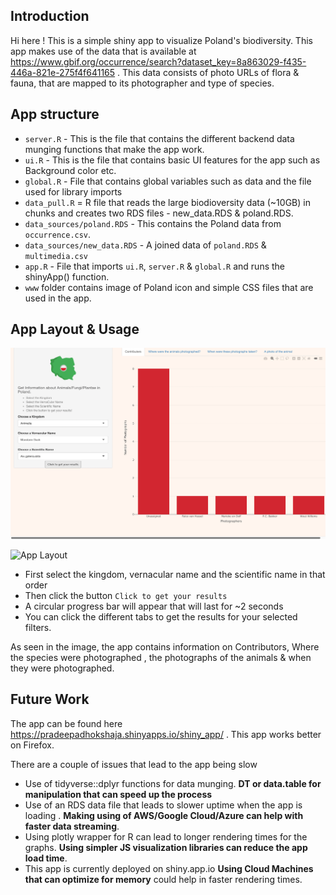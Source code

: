 ## Introduction
Hi here ! This is a simple shiny app to visualize Poland's biodiversity. This app makes use of the data that is available at https://www.gbif.org/occurrence/search?dataset_key=8a863029-f435-446a-821e-275f4f641165 . This data consists of photo URLs of flora & fauna, that are mapped to its photographer and type of species.


## App structure

* `server.R` - This is the file that contains the different backend data munging functions that make the app work.
* `ui.R` - This is the file that contains basic UI features for the app such as Background color etc.
* `global.R`  - File that contains global variables such as data and the file used for library imports
* `data_pull.R` = R file that reads the large biodioversity data (~10GB) in chunks and creates two RDS files - new_data.RDS & poland.RDS.
* `data_sources/poland.RDS` - This contains the Poland data from `occurrence.csv`.
* `data_sources/new_data.RDS` - A joined data of `poland.RDS` & `multimedia.csv`
* `app.R` - File that imports `ui.R`, `server.R` & `global.R` and runs the shinyApp() function.
* `www` folder contains image of Poland icon and simple CSS files that are used in the app.


## App Layout & Usage

![App Layout](https://raw.githubusercontent.com/adhok/biodiversity_app_poland/main/Screenshot%202022-05-13%20at%206.11.59%20PM.png)


![App Layout](https://raw.githubusercontent.com/adhok/biodiversity_app_poland/main/Screenshot%202022-05-12%20at%203.52.55%20PM.png)


* First select the kingdom, vernacular name and the scientific name in that order
* Then click the button `Click to get your results`
* A circular progress bar will appear that will last for ~2 seconds
* You can click the different tabs to get the results for your selected filters.

As seen in the image, the app contains information on Contributors, Where the species were photographed , the photographs of the animals & when they were photographed.

## Future Work


The app can be found here https://pradeepadhokshaja.shinyapps.io/shiny_app/ . This app works better on Firefox. 

There are a couple of issues that lead to the app being slow

* Use of tidyverse::dplyr functions for data munging. **DT or data.table for manipulation that can speed up the process**
* Use of an RDS data file that leads to slower uptime when the app is loading . **Making using of AWS/Google Cloud/Azure can help with faster data streaming**.
* Using plotly wrapper for R can lead to longer rendering times for the graphs. **Using simpler JS visualization libraries can reduce the app load time**.
* This app is currently deployed on shiny.app.io **Using Cloud Machines that can optimize for memory** could help in faster rendering times.









